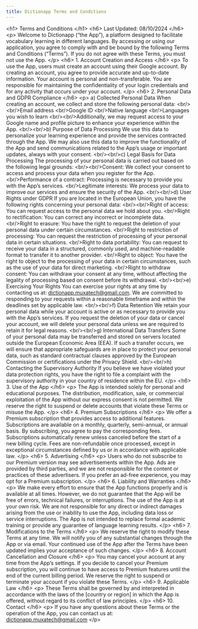 ```yaml
---
title: Dictionapp Terms and Conditions
---
```


&lt;h1&gt;
        Terms and Conditions
        &lt;/h1&gt;
        &lt;h6&gt;
        Last Updated: 08/10/2024
        &lt;/h6&gt;
        &lt;p&gt;
        Welcome to Dictionapp (“the App”), a platform designed to facilitate vocabulary learning in different languages. By accessing or using our application, you agree to comply with and be bound by the following Terms and Conditions (“Terms”). If you do not agree with these Terms, you must not use the App.
        &lt;/p&gt;
        &lt;h6&gt;
        1. Account Creation and Access
        &lt;/h6&gt;
        &lt;p&gt;
        To use the App, users must create an account using their Google account. By creating an account, you agree to provide accurate and up-to-date information. Your account is personal and non-transferable. You are responsible for maintaining the confidentiality of your login credentials and for any activity that occurs under your account.
        &lt;/p&gt;
        &lt;h6&gt;
        2. Personal Data and GDPR Compliance
        &lt;/h6&gt;
        &lt;p&gt;
        a) Collected Personal Data When creating an account, we collect and store the following personal data:  &lt;br/&gt;&lt;br/&gt;Email address &lt;br/&gt;Google ID &lt;br/&gt;Native language &lt;br/&gt;Languages you wish to learn &lt;br/&gt;&lt;br/&gt;Additionally, we may request access to your Google name and profile picture to enhance your experience within the App.  &lt;br/&gt;&lt;br/&gt;b) Purpose of Data Processing We use this data to personalize your learning experience and provide the services contracted through the App. We may also use this data to improve the functionality of the App and send communications related to the App’s usage or important updates, always with your consent.  &lt;br/&gt;&lt;br/&gt;c) Legal Basis for Data Processing The processing of your personal data is carried out based on the following legal grounds:  &lt;br/&gt;&lt;br/&gt;Consent: We collect your consent to access and process your data when you register for the App. &lt;br/&gt;Performance of a contract: Processing is necessary to provide you with the App’s services. &lt;br/&gt;Legitimate interests: We process your data to improve our services and ensure the security of the App. &lt;br/&gt;&lt;br/&gt;d) User Rights under GDPR If you are located in the European Union, you have the following rights concerning your personal data:  &lt;br/&gt;&lt;br/&gt;Right of access: You can request access to the personal data we hold about you. &lt;br/&gt;Right to rectification: You can correct any incorrect or incomplete data. &lt;br/&gt;Right to erasure: You have the right to request the deletion of your personal data under certain circumstances. &lt;br/&gt;Right to restriction of processing: You can request the restriction of processing of your personal data in certain situations. &lt;br/&gt;Right to data portability: You can request to receive your data in a structured, commonly used, and machine-readable format to transfer it to another provider. &lt;br/&gt;Right to object: You have the right to object to the processing of your data in certain circumstances, such as the use of your data for direct marketing. &lt;br/&gt;Right to withdraw consent: You can withdraw your consent at any time, without affecting the legality of processing based on consent before its withdrawal. &lt;br/&gt;&lt;br/&gt;e) Exercising Your Rights You can exercise your rights at any time by contacting us at: dictionapp.muxatech@gmail.com. We are committed to responding to your requests within a reasonable timeframe and within the deadlines set by applicable law.  &lt;br/&gt;&lt;br/&gt;f) Data Retention We retain your personal data while your account is active or as necessary to provide you with the App’s services. If you request the deletion of your data or cancel your account, we will delete your personal data unless we are required to retain it for legal reasons.  &lt;br/&gt;&lt;br/&gt;g) International Data Transfers Some of your personal data may be transferred and stored on servers located outside the European Economic Area (EEA). If such a transfer occurs, we will ensure that appropriate safeguards are in place to protect your personal data, such as standard contractual clauses approved by the European Commission or certifications under the Privacy Shield.  &lt;br/&gt;&lt;br/&gt;h) Contacting the Supervisory Authority If you believe we have violated your data protection rights, you have the right to file a complaint with the supervisory authority in your country of residence within the EU.
        &lt;/p&gt;
        &lt;h6&gt;
        3. Use of the App
        &lt;/h6&gt;
        &lt;p&gt;
        The App is intended solely for personal and educational purposes. The distribution, modification, sale, or commercial exploitation of the App without our express consent is not permitted. We reserve the right to suspend or delete accounts that violate these Terms or misuse the App.
        &lt;/p&gt;
        &lt;h6&gt;
        4. Premium Subscriptions
        &lt;/h6&gt;
        &lt;p&gt;
        We offer a Premium subscription that provides access to additional features. Subscriptions are available on a monthly, quarterly, semi-annual, or annual basis. By subscribing, you agree to pay the corresponding fees. Subscriptions automatically renew unless canceled before the start of a new billing cycle. Fees are non-refundable once processed, except in exceptional circumstances defined by us or in accordance with applicable law.
        &lt;/p&gt;
        &lt;h6&gt;
        5. Advertising
        &lt;/h6&gt;
        &lt;p&gt;
        Users who do not subscribe to our Premium version may see advertisements within the App. Ads are provided by third parties, and we are not responsible for the content or practices of these advertisers. If you prefer an ad-free experience, you may opt for a Premium subscription.
        &lt;/p&gt;
        &lt;h6&gt;
        6. Liability and Warranties
        &lt;/h6&gt;
        &lt;p&gt;
        We make every effort to ensure that the App functions properly and is available at all times. However, we do not guarantee that the App will be free of errors, technical failures, or interruptions. The use of the App is at your own risk. We are not responsible for any direct or indirect damages arising from the use or inability to use the App, including data loss or service interruptions. The App is not intended to replace formal academic training or provide any guarantee of language learning results.
        &lt;/p&gt;
        &lt;h6&gt;
        7. Modifications to the Terms
        &lt;/h6&gt;
        &lt;p&gt;
        We reserve the right to modify these Terms at any time. We will notify you of any substantial changes through the App or via email. Your continued use of the App after the Terms have been updated implies your acceptance of such changes.
        &lt;/p&gt;
        &lt;h6&gt;
        8. Account Cancellation and Closure
        &lt;/h6&gt;
        &lt;p&gt;
        You may cancel your account at any time from the App’s settings. If you decide to cancel your Premium subscription, you will continue to have access to Premium features until the end of the current billing period. We reserve the right to suspend or terminate your account if you violate these Terms.
        &lt;/p&gt;
        &lt;h6&gt;
        9. Applicable Law
        &lt;/h6&gt;
        &lt;p&gt;
        These Terms shall be governed by and interpreted in accordance with the laws of the [country or region] in which the App is offered, without regard to its conflict of law principles.
        &lt;/p&gt;
        &lt;h6&gt;
        10. Contact
        &lt;/h6&gt;
        &lt;p&gt;
        If you have any questions about these Terms or the operation of the App, you can contact us at: dictionapp.muxatech@gmail.com
        &lt;/p&gt;
